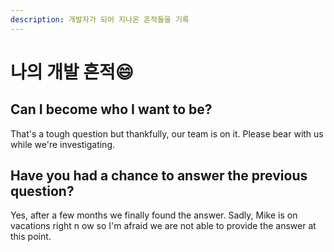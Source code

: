 ```yaml
---
description: 개발자가 되어 지나온 흔적들을 기록
---
```


# 나의 개발 흔적😄

## Can I become who I want to be?

That's a tough question but thankfully, our team is on it. Please bear with us while we're investigating.

## Have you had a chance to answer the previous question?

Yes, after a few months we finally found the answer. Sadly, Mike is on vacations right n ow so I'm afraid we are not able to provide the answer at this point.



